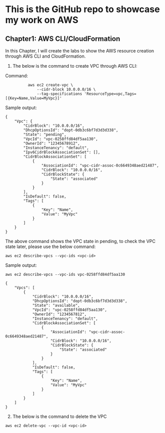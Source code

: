 # This is the GitHub repo to showcase my work on AWS 
## Chapter1: AWS CLI/CloudFormation
 
  In this Chapter, I will create the labs to show the AWS resource creation through AWS CLI and CloudFormation.

1. The below is the command to create VPC through AWS CLI: 

Command: 
```
          aws ec2 create-vpc \
              --cidr-block 10.0.0.0/16 \
              --tag-specifications 'ResourceType=vpc,Tags=[{Key=Name,Value=MyVpc}]'
```
Sample output: 

```
{
    "Vpc": {
        "CidrBlock": "10.0.0.0/16",
        "DhcpOptionsId": "dopt-0db3c6bf7d3d3d338",
        "State": "pending",
        "VpcId": "vpc-0258ffd84df5aa130",
        "OwnerId": "12345678912",
        "InstanceTenancy": "default",
        "Ipv6CidrBlockAssociationSet": [],
        "CidrBlockAssociationSet": [
            {
                "AssociationId": "vpc-cidr-assoc-0c6649348aed21487",
                "CidrBlock": "10.0.0.0/16",
                "CidrBlockState": {
                    "State": "associated"
                }
            }
        ],
        "IsDefault": false,
        "Tags": [
            {
                "Key": "Name",
                "Value": "MyVpc"
            }
        ]
    }
}
```

The above command shows the VPC state in pending, to check the VPC state later, please use the below command: 

```
aws ec2 describe-vpcs --vpc-ids <vpc-id>
```
Sample output: 
```
aws ec2 describe-vpcs --vpc-ids vpc-0258ffd84df5aa130

{
    "Vpcs": [
        {
            "CidrBlock": "10.0.0.0/16",
            "DhcpOptionsId": "dopt-0db3c6bf7d3d3d338",
            "State": "available",
            "VpcId": "vpc-0258ffd84df5aa130",
            "OwnerId": "1234567812",
            "InstanceTenancy": "default",
            "CidrBlockAssociationSet": [
                {
                    "AssociationId": "vpc-cidr-assoc-0c6649348aed21487",
                    "CidrBlock": "10.0.0.0/16",
                    "CidrBlockState": {
                        "State": "associated"
                    }
                }
            ],
            "IsDefault": false,
            "Tags": [
                {
                    "Key": "Name",
                    "Value": "MyVpc"
                }
            ]
        }
    ]
}
```

2. The below is the command to delete the VPC 

```
aws ec2 delete-vpc --vpc-id <vpc-id>
```

